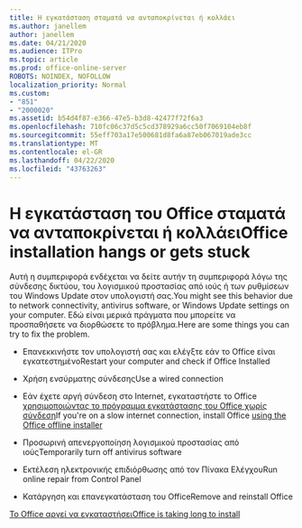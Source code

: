 ```yaml
---
title: Η εγκατάσταση σταματά να ανταποκρίνεται ή κολλάει
ms.author: janellem
author: janellem
ms.date: 04/21/2020
ms.audience: ITPro
ms.topic: article
ms.prod: office-online-server
ROBOTS: NOINDEX, NOFOLLOW
localization_priority: Normal
ms.custom:
- "851"
- "2000020"
ms.assetid: b54d4f87-e366-47e5-b3d8-42477f72f6a3
ms.openlocfilehash: 710fc06c37d5c5cd378929a6cc50f7069104eb8f
ms.sourcegitcommit: 55eff703a17e500681d8fa6a87eb067019ade3cc
ms.translationtype: MT
ms.contentlocale: el-GR
ms.lasthandoff: 04/22/2020
ms.locfileid: "43763263"
---
```

# <a name="office-installation-hangs-or-gets-stuck"></a><span data-ttu-id="28fc5-102">Η εγκατάσταση του Office σταματά να ανταποκρίνεται ή κολλάει</span><span class="sxs-lookup"><span data-stu-id="28fc5-102">Office installation hangs or gets stuck</span></span>

<span data-ttu-id="28fc5-103">Αυτή η συμπεριφορά ενδέχεται να δείτε αυτήν τη συμπεριφορά λόγω της σύνδεσης δικτύου, του λογισμικού προστασίας από ιούς ή των ρυθμίσεων του Windows Update στον υπολογιστή σας.</span><span class="sxs-lookup"><span data-stu-id="28fc5-103">You might see this behavior due to network connectivity, antivirus software, or Windows Update settings on your computer.</span></span> <span data-ttu-id="28fc5-104">Εδώ είναι μερικά πράγματα που μπορείτε να προσπαθήσετε να διορθώσετε το πρόβλημα.</span><span class="sxs-lookup"><span data-stu-id="28fc5-104">Here are some things you can try to fix the problem.</span></span>
  
- <span data-ttu-id="28fc5-105">Επανεκκινήστε τον υπολογιστή σας και ελέγξτε εάν το Office είναι εγκατεστημένο</span><span class="sxs-lookup"><span data-stu-id="28fc5-105">Restart your computer and check if Office Installed</span></span>

- <span data-ttu-id="28fc5-106">Χρήση ενσύρματης σύνδεσης</span><span class="sxs-lookup"><span data-stu-id="28fc5-106">Use a wired connection</span></span>

- <span data-ttu-id="28fc5-107">Εάν έχετε αργή σύνδεση στο Internet, εγκαταστήστε το Office [χρησιμοποιώντας το πρόγραμμα εγκατάστασης του Office χωρίς σύνδεση](https://support.office.com/article/f0a85fe7-118f-41cb-a791-d59cef96ad1c?wt.mc_id=Alchemy_ClientDIA)</span><span class="sxs-lookup"><span data-stu-id="28fc5-107">If you're on a slow internet connection, install Office [using the Office offline installer](https://support.office.com/article/f0a85fe7-118f-41cb-a791-d59cef96ad1c?wt.mc_id=Alchemy_ClientDIA)</span></span>

- <span data-ttu-id="28fc5-108">Προσωρινή απενεργοποίηση λογισμικού προστασίας από ιούς</span><span class="sxs-lookup"><span data-stu-id="28fc5-108">Temporarily turn off antivirus software</span></span>

- <span data-ttu-id="28fc5-109">Εκτέλεση ηλεκτρονικής επιδιόρθωσης από τον Πίνακα Ελέγχου</span><span class="sxs-lookup"><span data-stu-id="28fc5-109">Run online repair from Control Panel</span></span>

- <span data-ttu-id="28fc5-110">Κατάργηση και επανεγκατάσταση του Office</span><span class="sxs-lookup"><span data-stu-id="28fc5-110">Remove and reinstall Office</span></span>

[<span data-ttu-id="28fc5-111">Το Office αργεί να εγκαταστήσει</span><span class="sxs-lookup"><span data-stu-id="28fc5-111">Office is taking long to install</span></span>](https://support.office.com/article/0f09f357-3fef-42a6-b8aa-cef4c6c44bdf?wt.mc_id=Alchemy_ClientDIA)
  